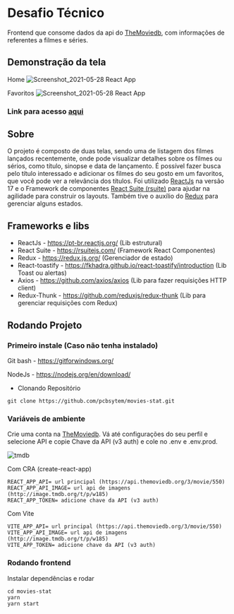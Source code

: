 # Desafio Técnico

Frontend que consome dados da api do <a href="https://www.themoviedb.org/">TheMoviedb</a>, com informações de referentes a filmes e séries.

## Demonstração da tela

Home
![Screenshot_2021-05-28 React App](https://user-images.githubusercontent.com/19713358/120040786-8a114f80-bfdd-11eb-99a7-c0dcac5aa2a0.jpg)

Favoritos
![Screenshot_2021-05-28 React App](https://user-images.githubusercontent.com/19713358/120040899-bb8a1b00-bfdd-11eb-90de-7b3b2a1e2bcc.png)

### Link para acesso <a href="https://movies-stat.vercel.app/">aqui</a>

## Sobre

O projeto é composto de duas telas, sendo uma de listagem dos filmes lançados recentemente, onde pode visualizar detalhes sobre os filmes ou sérios, como título, sinopse e data de lançamento. É possível fazer busca pelo título interessado e adicionar os filmes do seu gosto em um favoritos, que você pode ver a relevância dos títulos.
Foi utilizado <a href="https://pt-br.reactjs.org/">ReactJs</a> na versão 17 e o Framework de componentes <a href="https://rsuitejs.com/">React Suite (rsuite)</a> para ajudar na agilidade para construir os layouts. Também tive o auxílio do <a href="https://redux.js.org/">Redux</a> para gerenciar alguns estados.

## Frameworks e libs

- ReactJs - <a href="https://pt-br.reactjs.org/">https://pt-br.reactjs.org/</a> (Lib estrutural)
- React Suite - <a href="https://rsuitejs.com/">https://rsuitejs.com/</a> (Framework React Componentes)
- Redux - <a href="https://redux.js.org/">https://redux.js.org/</a> (Gerenciador de estado)
- React-toastify - <a href="https://fkhadra.github.io/react-toastify/introduction">https://fkhadra.github.io/react-toastify/introduction</a> (Lib Toast ou alertas)
- Axios - <a href="https://github.com/axios/axios">https://github.com/axios/axios</a> (Lib para fazer requisições HTTP client)
- Redux-Thunk - <a href="https://github.com/reduxjs/redux-thunk">https://github.com/reduxjs/redux-thunk</a> (Lib para gerenciar requisições com Redux)

## Rodando Projeto

### Primeiro instale (Caso não tenha instalado)

Git bash - <a href="https://gitforwindows.org/">https://gitforwindows.org/</a>

NodeJs - <a href="https://nodejs.org/en/download/">https://nodejs.org/en/download/</a>

- Clonando Repositório

```
git clone https://github.com/pcbsytem/movies-stat.git
```

### Variáveis de ambiente

Crie uma conta na <a href="https://www.themoviedb.org/">TheMoviedb</a>. Vá até configurações do seu perfil e selecione API e copie Chave da API (v3 auth) e cole no .env e .env.prod.

![tmdb](https://user-images.githubusercontent.com/19713358/120040461-f8a1dd80-bfdc-11eb-9db4-f891a51f3140.png)

Com CRA (create-react-app)
```
REACT_APP_API= url principal (https://api.themoviedb.org/3/movie/550)
REACT_APP_API_IMAGE= url api de imagens (http://image.tmdb.org/t/p/w185)
REACT_APP_TOKEN= adicione chave da API (v3 auth)
```

Com Vite
```
VITE_APP_API= url principal (https://api.themoviedb.org/3/movie/550)
VITE_APP_API_IMAGE= url api de imagens (http://image.tmdb.org/t/p/w185)
VITE_APP_TOKEN= adicione chave da API (v3 auth)
```

### Rodando frontend

Instalar dependências e rodar

```
cd movies-stat
yarn
yarn start
```
